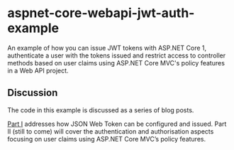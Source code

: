 # aspnet-core-webapi-jwt-auth-example
An example of how you can issue JWT tokens with ASP.NET Core 1, authenticate a user with the tokens issued and restrict access to controller methods based on user claims using ASP.NET Core MVC's policy features in a Web API project.

## Discussion

The code in this example is discussed as a series of blog posts.

[Part I](https://goblincoding.com/2016/07/03/issuing-and-authenticating-jwt-tokens-in-asp-net-core-webapi-part-i/) addresses how JSON Web Token can be configured and issued.
Part II (still to come) will cover the authentication and authorisation aspects focusing on user claims using ASP.NET Core MVC’s policy features.

